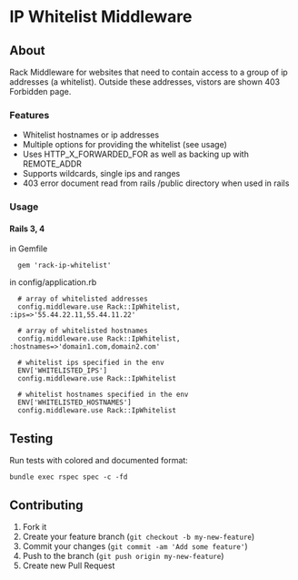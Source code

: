 # IP Whitelist Middleware

## About

Rack Middleware for websites that need to contain access to a group of ip addresses (a whitelist). 
Outside these addresses, vistors are shown 403 Forbidden page.

### Features

* Whitelist hostnames or ip addresses
* Multiple options for providing the whitelist (see usage)
* Uses HTTP_X_FORWARDED_FOR as well as backing up with REMOTE_ADDR
* Supports wildcards, single ips and ranges
* 403 error document read from rails /public directory when used in rails


### Usage

#### Rails 3, 4

in Gemfile

      gem 'rack-ip-whitelist'

in config/application.rb

      # array of whitelisted addresses
      config.middleware.use Rack::IpWhitelist, :ips=>'55.44.22.11,55.44.11.22'
      
      # array of whitelisted hostnames
      config.middleware.use Rack::IpWhitelist, :hostnames=>'domain1.com,domain2.com'
      
      # whitelist ips specified in the env
      ENV['WHITELISTED_IPS']
      config.middleware.use Rack::IpWhitelist

      # whitelist hostnames specified in the env
      ENV['WHITELISTED_HOSTNAMES']
      config.middleware.use Rack::IpWhitelist


## Testing

Run tests with colored and documented format:

    bundle exec rspec spec -c -fd

## Contributing

1. Fork it
2. Create your feature branch (`git checkout -b my-new-feature`)
3. Commit your changes (`git commit -am 'Add some feature'`)
4. Push to the branch (`git push origin my-new-feature`)
5. Create new Pull Request

